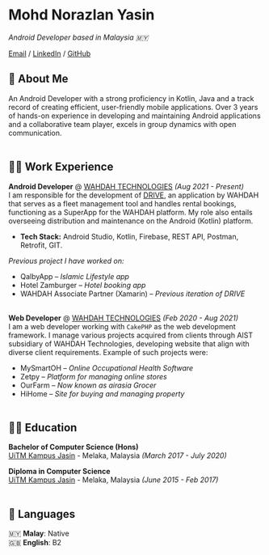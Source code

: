 # Mohd Norazlan Yasin

_Android Developer based in Malaysia 🇲🇾_ <br>

[Email](mailto:mohdnorazlan.yasin@gmail.com) / [LinkedIn](https://www.linkedin.com/in/norazlan-dev/) / [GitHub](https://github.com/norazlan-dev/)

## 🤙 About Me

An Android Developer with a strong proficiency in Kotlin, Java and a track record of creating efficient, user-friendly mobile applications. Over 3 years of hands-on experience in developing and maintaining Android applications and a collaborative team player, excels in group dynamics with open communication.
<br><br>

## 👨‍💻 Work Experience

**Android Developer** @ [WAHDAH TECHNOLOGIES](https://www.wahdah.my/en/) _(Aug 2021 - Present)_ <br>
I am responsible for the development of [DRIVE](https://play.google.com/store/apps/details?id=com.wahdah.drive), an application by WAHDAH that serves as a fleet management tool and handles rental bookings, functioning as a SuperApp for the WAHDAH platform. My role also entails overseeing distribution and maintenance on the Android (Kotlin) platform.
- **Tech Stack:** Android Studio, Kotlin, Firebase, REST API, Postman, Retrofit, GIT.

_Previous project I have worked on:_
- QalbyApp – _Islamic Lifestyle app_
- Hotel Zamburger – _Hotel booking app_
- WAHDAH Associate Partner (Xamarin) – _Previous iteration of DRIVE_
<br><br>

**Web Developer** @ [WAHDAH TECHNOLOGIES](https://www.wahdah.my/en/) _(Feb 2020 - Aug 2021)_ <br>
I am a web developer working with `CakePHP` as the web development framework. I manage various projects acquired from clients through AIST subsidiary of WAHDAH Technologies, developing website that align with diverse client requirements. Example of such projects were:
- MySmartOH – _Online Occupational Health Software_
- Zetpy – _Platform for managing online stores_
- OurFarm – _Now known as airasia Grocer_
- HiHome – _Site for buying and managing property_
<br><br>

## 👨‍🎓 Education

**Bachelor of Computer Science (Hons)**<br>
[UiTM Kampus Jasin](https://melaka.uitm.edu.my/index.php/en/kjm-campus) - Melaka, Malaysia _(March 2017 - July 2020)_ 
<br>

**Diploma in Computer Science**<br>
[UiTM Kampus Jasin](https://melaka.uitm.edu.my/index.php/en/kjm-campus) - Melaka, Malaysia _(June 2015 - Feb 2017)_ 
<br><br>

## 💬 Languages

🇲🇾 **Malay**: Native <br>
🇬🇧 **English**: B2
<br><br>

[product-screenshot]: https://www.w3schools.com/images/img_certification_down_generic_300.png
